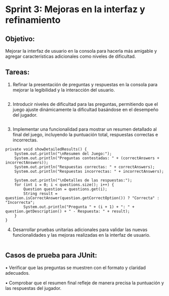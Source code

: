 # Sprint 3: Mejoras en la interfaz y refinamiento 

## Objetivo: 
Mejorar la interfaz de usuario en la consola para hacerla más amigable y agregar características adicionales como niveles de dificultad.

## Tareas:
1. Refinar la presentación de preguntas y respuestas en la consola para mejorar la legibilidad y la interacción del usuario.
```

```
2. Introducir niveles de dificultad para las preguntas, permitiendo que el juego ajuste dinámicamente la dificultad basándose en el desempeño del jugador.
```

```
3. Implementar una funcionalidad para mostrar un resumen detallado al final del juego, incluyendo la puntuación total, respuestas correctas e incorrectas.

```
private void showDetailedResults() {
    System.out.println("\nResumen del Juego:");
    System.out.println("Preguntas contestadas: " + (correctAnswers + incorrectAnswers));
    System.out.println("Respuestas correctas: " + correctAnswers);
    System.out.println("Respuestas incorrectas: " + incorrectAnswers);

    System.out.println("\nDetalles de las respuestas:");
    for (int i = 0; i < questions.size(); i++) {
        Question question = questions.get(i);
        String result = question.isCorrectAnswer(question.getCorrectOption()) ? "Correcta" : "Incorrecta";
        System.out.println("Pregunta " + (i + 1) + ": " + question.getDescription() + " - Respuesta: " + result);
    }
}
```
4. Desarrollar pruebas unitarias adicionales para validar las nuevas funcionalidades y las mejoras realizadas en la interfaz de usuario.
```

```
## Casos de prueba para JUnit:
• Verificar que las preguntas se muestren con el formato y claridad adecuados.

• Comprobar que el resumen final refleje de manera precisa la puntuación y las respuestas del
jugador.

